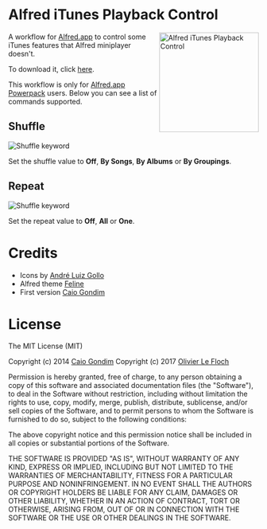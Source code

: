 # Alfred iTunes Playback Control

<img
  src="https://raw.github.com/caiogondim/alfred-itunes-playback-workflow/master/img/logo.png"
  alt="Alfred iTunes Playback Control"
  align="right"
  width="200px"
/>

A workflow for [Alfred.app](http://www.alfredapp.com/) to control some
iTunes features that Alfred miniplayer doesn't.

To download it, click
[here](https://github.com/olivierlefloch/alfred-itunes-playback-workflow/raw/master/iTunes%20Playback%20Control.alfredworkflow).

This workflow is only for
[Alfred.app Powerpack](http://www.alfredapp.com/powerpack/) users. Below you can
see a list of commands supported.


## Shuffle

<img
  src="https://raw.github.com/olivierlefloch/alfred-itunes-playback-workflow/master/img/shuffle-screenshot.png"
  alt="Shuffle keyword"
/>

Set the shuffle value to **Off**, **By Songs**, **By Albums** or **By Groupings**.


## Repeat

<img
  src="https://raw.github.com/caiogondim/alfred-itunes-playback-workflow/master/img/repeat-screenshot.png"
  alt="Shuffle keyword"
/>

Set the repeat value to **Off**, **All** or **One**.


# Credits

- Icons by [André Luiz Gollo](http://thenounproject.com/heyandreluiz/)
- Alfred theme [Feline](https://github.com/caiogondim/alfred-feline-theme)
- First version [Caio Gondim](https://github.com/caiogondim/alfred-itunes-playback-workflow)


# License

The MIT License (MIT)

Copyright (c) 2014 [Caio Gondim](http://caiogondim.com)
Copyright (c) 2017 [Olivier Le Floch](http://olivier.le-floch.fr)

Permission is hereby granted, free of charge, to any person obtaining a copy
of this software and associated documentation files (the "Software"), to deal
in the Software without restriction, including without limitation the rights
to use, copy, modify, merge, publish, distribute, sublicense, and/or sell
copies of the Software, and to permit persons to whom the Software is
furnished to do so, subject to the following conditions:

The above copyright notice and this permission notice shall be included in all
copies or substantial portions of the Software.

THE SOFTWARE IS PROVIDED "AS IS", WITHOUT WARRANTY OF ANY KIND, EXPRESS OR
IMPLIED, INCLUDING BUT NOT LIMITED TO THE WARRANTIES OF MERCHANTABILITY,
FITNESS FOR A PARTICULAR PURPOSE AND NONINFRINGEMENT. IN NO EVENT SHALL THE
AUTHORS OR COPYRIGHT HOLDERS BE LIABLE FOR ANY CLAIM, DAMAGES OR OTHER
LIABILITY, WHETHER IN AN ACTION OF CONTRACT, TORT OR OTHERWISE, ARISING FROM,
OUT OF OR IN CONNECTION WITH THE SOFTWARE OR THE USE OR OTHER DEALINGS IN THE
SOFTWARE.
